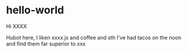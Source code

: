 # hello-world

Hi XXXX

Hubot here, I liken xxxx.js and coffee and sth
I've had tacos on the noon and find them far superior to xxx
